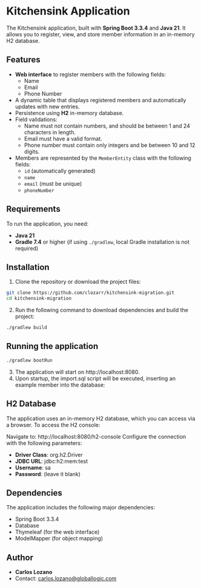 # Kitchensink Application

The Kitchensink application, built with **Spring Boot 3.3.4** and **Java 21**. It allows you to register, view, and store member information in an in-memory H2 database.

## Features

- **Web interface** to register members with the following fields:
    - Name
    - Email
    - Phone Number
- A dynamic table that displays registered members and automatically updates with new entries.
- Persistence using **H2** in-memory database.
- Field validations:
    - Name must not contain numbers, and should be between 1 and 24 characters in length.
    - Email must have a valid format.
    - Phone number must contain only integers and be between 10 and 12 digits.
- Members are represented by the `MemberEntity` class with the following fields:
    - `id` (automatically generated)
    - `name`
    - `email` (must be unique)
    - `phoneNumber`

## Requirements

To run the application, you need:

- **Java 21**
- **Gradle 7.4** or higher (if using `./gradlew`, local Gradle installation is not required)

## Installation

1. Clone the repository or download the project files:

```bash
git clone https://github.com/clozarr/kitchensink-migration.git
cd kitchensink-migration
 ```
2.	Run the following command to download dependencies and build the project:

```bash
./gradlew build
 ```
   
## Running the application

```bash
./gradlew bootRun
 ```
3. The application will start on http://localhost:8080.
4. Upon startup, the import.sql script will be executed, inserting an example member into the database:


## H2 Database

The application uses an in-memory H2 database, which you can access via a browser. To access the H2 console:

Navigate to: http://localhost:8080/h2-console
Configure the connection with the following parameters:
* **Driver Class**: org.h2.Driver
* **JDBC URL**: jdbc:h2:mem:test
* **Username**: sa
* **Password**: (leave it blank)


## Dependencies

The application includes the following major dependencies:

* Spring Boot 3.3.4 
* Database
* Thymeleaf (for the web interface)
* ModelMapper (for object mapping)


## Author

* **Carlos Lozano**
* Contact: [carlos.lozano@globallogic.com](carlos.lozano@globallogic.com)